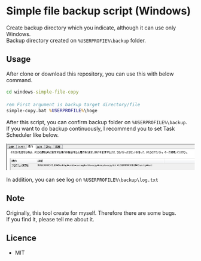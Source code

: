 # Simple file backup script (Windows)

Create backup directory which you indicate, although it can use only Windows.  
Backup directory created on `%USERPROFIE%\backup` folder. 

## Usage

After clone or download this repository, you can use this with below command.  

```bat
cd windows-simple-file-copy

rem First argument is backup target directory/file  
simple-copy.bat %USERPROFILE%\hoge
```

After this script, you can confirm backup folder on `%USERPROFILE%\backup`.  
If you want to do backup continuously, I recommend you to set Task Scheduler like below.  

![sample](img/sample_trigger.PNG)

In addition, you can see log on `%USERPROFILE%\backup\log.txt`

## Note

Originally, this tool create for myself.
Therefore there are some bugs.  
If you find it, please tell me about it.

## Licence 

* MIT
